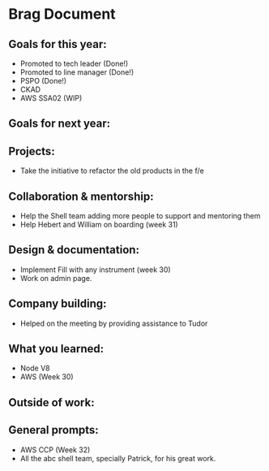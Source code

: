 # Brag Document

## Goals for this year:
- Promoted to tech leader (Done!)
- Promoted to line manager (Done!)
- PSPO (Done!)
- CKAD
- AWS SSA02 (WIP)

## Goals for next year:

## Projects:
- Take the initiative to refactor the old products in the f/e

## Collaboration & mentorship:
- Help the Shell team adding more people to support and mentoring them
- Help Hebert and William on boarding (week 31)

## Design & documentation:
- Implement Fill with any instrument (week 30)
- Work on admin page.

## Company building:
- Helped on the meeting by providing assistance to Tudor

## What you learned:
- Node V8
- AWS (Week 30)

## Outside of work:
  
## General prompts:
- AWS CCP (Week 32)
- All the abc shell team, specially Patrick, for his great work.

  
